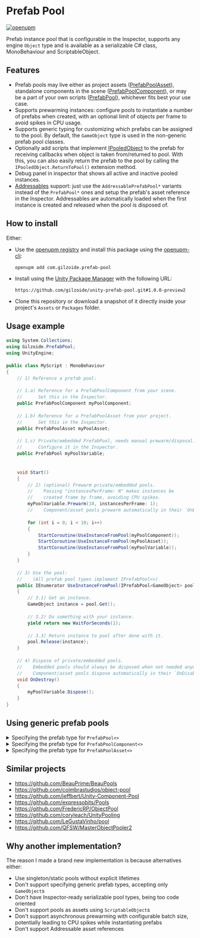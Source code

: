 # Prefab Pool
[![openupm](https://img.shields.io/npm/v/com.gilzoide.prefab-pool?label=openupm&registry_uri=https://package.openupm.com)](https://openupm.com/packages/com.gilzoide.prefab-pool/)

Prefab instance pool that is configurable in the Inspector, supports any engine `Object` type and is available as a serializable C# class, MonoBehaviour and ScriptableObject.


## Features
- Prefab pools may live either as project assets ([PrefabPoolAsset](Runtime/PrefabPoolAsset.cs)), standalone components in the scene ([PrefabPoolComponent](Runtime/PrefabPoolComponent.cs)), or may be a part of your own scripts ([PrefabPool](Runtime/PrefabPool.cs)), whichever fits best your use case.
- Supports prewarming instances: configure pools to instantiate a number of prefabs when created, with an optional limit of objects per frame to avoid spikes in CPU usage.
- Supports generic typing for customizing which prefabs can be assigned to the pool.
  By default, the `GameObject` type is used in the non-generic prefab pool classes.
- Optionally add scripts that implement [IPooledObject](Runtime/IPooledObject.cs) to the prefab for receiving callbacks when object is taken from/returned to pool.
  With this, you can also easily return the prefab to the pool by calling the `IPooledObject.ReturnToPool()` extension method.
- Debug panel in inspector that shows all active and inactive pooled instances.
- [Addressables](https://docs.unity3d.com/Packages/com.unity.addressables@latest) support: just use the `AddressablePrefabPool*` variants instead of the `PrefabPool*` ones and setup the prefab's asset reference in the Inspector.
  Addressables are automatically loaded when the first instance is created and released when the pool is disposed of.


## How to install
Either:
- Use the [openupm registry](https://openupm.com/) and install this package using the [openupm-cli](https://github.com/openupm/openupm-cli):
  ```
  openupm add com.gilzoide.prefab-pool
  ```
- Install using the [Unity Package Manager](https://docs.unity3d.com/Manual/upm-ui-giturl.html) with the following URL:
  ```
  https://github.com/gilzoide/unity-prefab-pool.git#1.0.0-preview2
  ```
- Clone this repository or download a snapshot of it directly inside your project's `Assets` or `Packages` folder.


## Usage example
```cs
using System.Collections;
using Gilzoide.PrefabPool;
using UnityEngine;

public class MyScript : MonoBehaviour
{
    // 1) Reference a prefab pool:

    // 1.a) Reference for a PrefabPoolComponent from your scene.
    //      Set this in the Inspector.
    public PrefabPoolComponent myPoolComponent;
    
    // 1.b) Reference for a PrefabPoolAsset from your project.
    //      Set this in the Inspector.
    public PrefabPoolAsset myPoolAsset;
    
    // 1.c) Private/embedded PrefabPool, needs manual prewarm/disposal.
    //      Configure it in the Inspector.
    public PrefabPool myPoolVariable;


    void Start()
    {
        // 2) (optional) Prewarm private/embedded pools.
        //    Passing "instancesPerFrame: N" makes instances be
        //    created frame by frame, avoiding CPU spikes.
        myPoolVariable.Prewarm(10, instancesPerFrame: 1);
        //    Component/asset pools prewarm automatically in their `OnEnable`.

        for (int i = 0; i < 10; i++)
        {
            StartCoroutine(UseInstanceFromPool(myPoolComponent));
            StartCoroutine(UseInstanceFromPool(myPoolAsset));
            StartCoroutine(UseInstanceFromPool(myPoolVariable));
        }
    }

    // 3) Use the pool:
    //    (All prefab pool types implement IPrefabPool<>)
    public IEnumerator UseInstanceFromPool(IPrefabPool<GameObject> pool)
    {
        // 3.1) Get an instance.
        GameObject instance = pool.Get();
        
        // 3.2) Do something with your instance.
        yield return new WaitForSeconds(1);
        
        // 3.3) Return instance to pool after done with it.
        pool.Release(instance);
    }

    // 4) Dispose of private/embedded pools.
    //    Embedded pools should always be disposed when not needed anymore!
    //    Component/asset pools dispose automatically in their `OnDisable`.
    void OnDestroy()
    {
        myPoolVariable.Dispose();
    }
}
```


## Using generic prefab pools
<details>
<summary>Specifying the prefab type for <code>PrefabPool<></code></summary>

To customize the prefab type accepted by a prefab pool, just declare your variable with a concrete version of the <code>PrefabPool<></code> class.

```cs
using Gilzoide.PrefabPool;
using UnityEngine;

public class MyScript : MonoBehaviour
{
    public PrefabPool<Transform> myTransformPool;

    void OnDestroy()
    {
        myTransformPool.Dispose();
    }
}
```
![Inspector showing "myTransformPool" expecting an object of type "Transform"](Extras~/generic-transform-pool.png)
</details>

<details>
<summary>Specifying the prefab type for <code>PrefabPoolComponent<></code></summary>

To customize the prefab type accepted by a prefab pool component, create a concrete class that inherits <code>PrefabPoolComponent<></code>:

```cs
using Gilzoide.PrefabPool;

public class MyScriptPoolComponent : PrefabPoolComponent<MyScript>
{
}
```
![Inspector showing a prefab pool component expecting a prefab of type "MyScript"](Extras~/generic-pool-component.png)
</details>

<details>
<summary>Specifying the prefab type for <code>PrefabPoolAsset<></code></summary>

To customize the prefab type accepted by a prefab pool asset, create a concrete class that inherits <code>PrefabPoolAsset<></code>:

```cs
using Gilzoide.PrefabPool;
using UnityEngine;

[CreateAssetMenu(menuName = "MyScriptPoolAsset")]
public class MyScriptPoolAsset : PrefabPoolAsset<MyScript>
{
}
```
![Inspector showing a prefab pool asset expecting a prefab of type "MyScript"](Extras~/generic-pool-asset.png)
</details>


## Similar projects
- https://github.com/BeauPrime/BeauPools
- https://github.com/coimbrastudios/object-pool
- https://github.com/jeffbert/Unity-Component-Pool
- https://github.com/expressobits/Pools
- https://github.com/FredericRP/ObjectPool
- https://github.com/coryleach/UnityPooling
- https://github.com/LeGustaVinho/pool
- https://github.com/QFSW/MasterObjectPooler2


## Why another implementation?
The reason I made a brand new implementation is because alternatives either:
- Use singleton/static pools without explicit lifetimes
- Don't support specifying generic prefab types, accepting only `GameObject`s
- Don't have Inspector-ready serializable pool types, being too code oriented
- Don't support pools as assets using `ScriptableObject`s
- Don't support asynchronous prewarming with configurable batch size, potentially leading to CPU spikes while instantiating prefabs
- Don't support Addressable asset references
